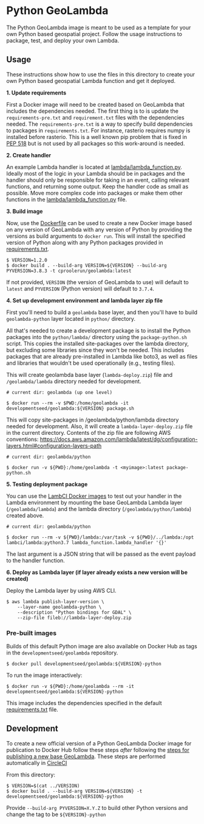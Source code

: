 # Python GeoLambda

The Python GeoLambda image is meant to be used as a template for your own Python based geospatial project.  Follow the usage instructions to package, test, and deploy your own Lambda.

## Usage

These instructions show how to use the files in this directory to create your own Python based geospatial Lambda function and get it deployed.

**1. Update requirements**

First a Docker image will need to be created based on GeoLambda that includes the dependencies needed. The first thing is to is update the `requirements-pre.txt` and `requirement.txt` files with the dependencies needed. The `requirements-pre.txt` is a way to specify build dependencies to packages in `requirements.txt`. For instance, rasterio requires numpy is installed before rasterio. This is a well known pip problem that is fixed in [PEP 518](https://www.python.org/dev/peps/pep-0518/) but is not used by all packages so this work-around is needed.

**2. Create handler**

An example Lambda handler is located at [lambda/lambda_function.py](lambda/lambda_function.py). Ideally most of the logic in your Lambda should be in packages and the handler should only be responsible for taking in an event, calling relevant functions, and returning some output. Keep the handler code as small as possible. Move more complex code into packages or make them other functions in the [lambda/lambda_function.py](lambda/lambda_function.py) file.

**3. Build image**

Now, use the [Dockerfile](Dockerfile) can be used to create a new Docker image based on any version of GeoLambda with any version of Python by providing the versions as build arguments to `docker run`. This will install the specified version of Python along with any Python packages provided in [requirements.txt](requirements.txt).

```
$ VERSION=1.2.0
$ docker build . --build-arg VERSION=${VERSION} --build-arg PYVERSION=3.8.3 -t cproolerun/geolambda:latest
```

If not provided, `VERSION` (the version of GeoLambda to use) will default to `latest` and `PYVERSION` (Python version) will default to `3.7.4`.

**4. Set up development environment and lambda layer zip file**

First you'll need to build a `geolambda` base layer, and then you'll have to build `geolambda-python` layer located in `python/` directory.

All that's needed to create a development package is to install the Python packages into the `python/lambda/` directory using the `package-python.sh` script. This copies the installed site-packages over the lambda directory, but excluding some libraries since they won't be needed. This includes packages that are already pre-installed in Lambda like boto3, as well as files and libraries that wouldn't be used operationally (e.g., testing files).

This will create geolambda base layer (`lambda-deploy.zip`) file and `/geolambda/lambda` directory needed for development.

```
# current dir: geolambda (up one level)

$ docker run --rm -v $PWD:/home/geolambda -it developmentseed/geolambda:${VERSION} package.sh
```

This will copy site-packages in /geolambda/python/lambda directory needed for development. Also, it will create a `lambda-layer-deploy.zip` file in the current directory. 
Contents of the zip file are following AWS conventions: https://docs.aws.amazon.com/lambda/latest/dg/configuration-layers.html#configuration-layers-path

```
# current dir: geolambda/python

$ docker run -v ${PWD}:/home/geolambda -t <myimage>:latest package-python.sh
```

**5. Testing deployment package**

You can use the [LambCI Docker images](https://github.com/lambci/docker-lambda) to test out your handler in the Lambda environment by mounting the base GeoLambda Lambda layer (`/geolambda/lambda`) and the lambda directory (`/geolambda/python/lambda`) created above.

```
# current dir: geolambda/python

$ docker run --rm -v ${PWD}/lambda:/var/task -v ${PWD}/../lambda:/opt lambci/lambda:python3.7 lambda_function.lambda_handler '{}'
```

The last argument is a JSON string that will be passed as the event payload to the handler function.

**6. Deploy as Lambda layer (if layer already exists a new version will be created)**

Deploy the Lambda layer by using AWS CLI.

```
$ aws lambda publish-layer-version \
	--layer-name geolambda-python \
	--description "Python bindings for GDAL" \
	--zip-file fileb://lambda-layer-deploy.zip
```

### Pre-built images

Builds of this default Python image are also available on Docker Hub as tags in the `developmentseed/geolambda` repository.

    $ docker pull developmentseed/geolambda:${VERSION}-python

To run the image interactively:

    $ docker run -v ${PWD}:/home/geolambda --rm -it developmentseed/geolambda:${VERSION}-python

This image includes the dependencies specified in the default [requirements.txt](requirements.txt) file.


## Development

To create a new official version of a Python GeoLambda Docker image for publication to Docker Hub follow these steps *after* following the [steps for publishing a new base GeoLambda](../README.md). These steps are performed automatically in [CircleCI](../.circleci/config.yml)

From this directory:

```
$ VERSION=$(cat ../VERSION)
$ docker build . --build-arg VERSION=${VERSION} -t developmentseed/geolambda:${VERSION}-python
```

Provide `--build-arg PYVERSION=X.Y.Z` to build other Python versions and change the tag to be `${VERSION}-python`




